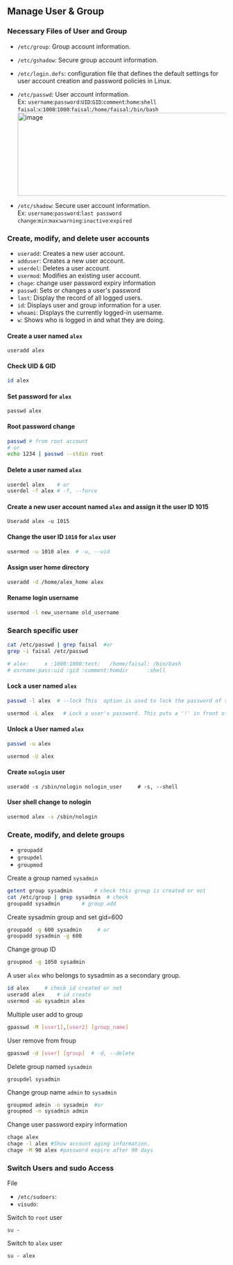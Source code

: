 
## Manage User & Group


### Necessary Files of User and Group
- `/etc/group`: Group account information.
- `/etc/gshadow`: Secure group account information.
- `/etc/login.defs`: configuration file that defines the default settings for user account creation and password policies in Linux.
- `/etc/passwd`: User account information. <br>
Ex: `username`:`password`:`UID`:`GID`:`comment`:`home`:`shell` <br>
     `faisal`:`x`:`1000`:`1000`:`faisal`:`/home/faisal`:`/bin/bash` <br>
     <img width="1005" height="191" alt="image" src="https://github.com/user-attachments/assets/65cfbffd-47dd-4914-9942-b7f72c4dd899" />

- `/etc/shadow`: Secure user account information.<br>
Ex: `username`:`password`:`last password change`:`min`:`max`:`warning`:`inactive`:`expired`




### Create, modify, and delete user accounts
- `useradd`: Creates a new user account.
- `adduser`: Creates a new user account.
- `userdel`: Deletes a user account.
- `usermod`: Modifies an existing user account.
- `chage`: change user password expiry information
- `passwd`: Sets or changes a user's password
- `last`: Display the record of all logged users.
- `id`:  Displays user and group information for a user.
- `whoami`: Displays the currently logged-in username.
- `w`: Shows who is logged in and what they are doing.


#### Create a user named `alex`
```
useradd alex
```
#### Check UID & GID
```bash
id alex
``` 	

#### Set password for `alex`
```
passwd alex
```

#### Root password change
```bash
passwd # from root account
# or 
echo 1234 | passwd --stdin root
```

#### Delete a user named `alex`
```bash
userdel alex    # or
userdel -f alex # -f, --force 
```

#### Create a new user account named `alex` and assign it the user ID 1015
```
Useradd alex -u 1015
```

#### Change the user ID `1010` for `alex` user
```bash
usermod -u 1010 alex  # -u, --uid
```


#### Assign user home directory
```bash
useradd -d /home/alex_home alex
```

#### Rename login username
```bash
usermod -l new_username old_username
```

### Search specific user
```bash
cat /etc/passwd | grep faisal  #or
grep -i faisal /etc/passwd

# alex:     x :1000:1000:test:   /home/faisal: /bin/bash
# usrname:pass:uid :gid :comment:homdir      :shell
```

#### Lock a user named `alex`
```bash
passwd -l alex  # --lock This  option is used to lock the password of specified account and it is available to root only. The locking is performed by rendering the          encrypted password into an invalid string (by prefixing the encrypted string with an !). Note that the account is not fully locked  -  the  user  can still log in by other means of authentication such as the ssh public key authentication. Use chage -E 0 user command instead for full account locking.

usermod -L alex   # Lock a user's password. This puts a '!' in front of the encrypted password, effectively disabling the password. You can't use this option with -p or -U.
```

#### Unlock a User named `alex`
```bash
passwd -u alex  

usermod -U alex 
```

#### Create `nologin` user
```
useradd -s /sbin/nologin nologin_user     # -s, --shell
```

#### User shell change to nologin
```bash
usermod alex -s /sbin/nologin 
```

### Create, modify, and delete groups

- `groupadd`
- `groupdel`
- `groupmod`

Create a group named `sysadmin`
```bash
getent group sysadmin		# check this group is created or not
cat /etc/group | grep sysadmin 	# check
groupadd sysadmin		# group add
```
Create sysadmin group and set gid=600
```bash
groupadd -g 600 sysadmin     # or
groupadd sysadmin -g 600
```
Change group ID
```bash
groupmod -g 1050 sysadmin
```

A user `alex` who belongs to sysadmin as a secondary group. 
```bash
id alex 	# check id created or not
useradd alex	# id create
usermod -aG sysadmin alex	
```

Multiple user add to group
```bash
gpasswd -M [user1],[user2] [group_name]
```		      

User remove from froup 
```bash
gpasswd -d [user] [group]  # -d, --delete
```

Delete group named `sysadmin`
```
groupdel sysadmin
```

Change group name `admin` to `sysadmin`
``` bash
groupmod admin -n sysadmin  #or
groupmod -n sysadmin admin 

```

Change user password expiry information
```bash
chage alex
chage -l alex #Show account aging information.
chage -M 90 alex #password expire after 90 days
```

### Switch Users and sudo Access
File

- `/etc/sudoers`: 
- `visudo`: 

Switch to `root` user 
```
su -
``` 
Switch to `alex` user

```
su - alex
```

